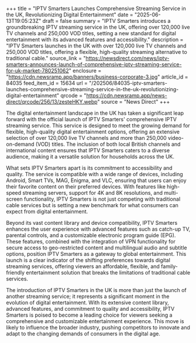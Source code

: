 +++
title = "IPTV Smarters Launches Comprehensive Streaming Service in the UK, Revolutionizing Digital Entertainment"
date = "2025-06-13T19:05:23Z"
draft = false
summary = "IPTV Smarters introduces a groundbreaking IPTV streaming service in the UK, offering over 120,000 live TV channels and 250,000 VOD titles, setting a new standard for digital entertainment with its advanced features and accessibility."
description = "IPTV Smarters launches in the UK with over 120,000 live TV channels and 250,000 VOD titles, offering a flexible, high-quality streaming alternative to traditional cable."
source_link = "https://newsdirect.com/news/iptv-smarters-announces-launch-of-comprehensive-iptv-streaming-service-for-uk-market-780251062"
enclosure = "https://cdn.newsramp.app/banners/business-corporate-3.jpg"
article_id = 84035
feed_item_id = 15634
url = "/202506/84035-iptv-smarters-launches-comprehensive-streaming-service-in-the-uk-revolutionizing-digital-entertainment"
qrcode = "https://cdn.newsramp.app/news-direct/qrcode/256/13/zesteHKY.webp"
source = "News Direct"
+++

<p>The digital entertainment landscape in the UK has taken a significant leap forward with the official launch of IPTV Smarters' comprehensive IPTV streaming service. This service is designed to meet the growing demand for flexible, high-quality digital entertainment options, offering an extensive selection of over 120,000 live TV channels and more than 250,000 video-on-demand (VOD) titles. The inclusion of both local British channels and international content ensures that IPTV Smarters caters to a diverse audience, making it a versatile solution for households across the UK.</p><p>What sets IPTV Smarters apart is its commitment to accessibility and quality. The service is compatible with a wide range of devices, including Android, Smart TVs, MAG, Enigma, and VLC, ensuring that users can enjoy their favorite content on their preferred devices. With features like high-speed streaming servers, support for 4K and 8K resolutions, and multi-screen functionality, IPTV Smarters is not just competing with traditional cable services but is setting a new benchmark for what consumers can expect from digital entertainment.</p><p>Beyond its vast content library and device compatibility, IPTV Smarters enhances the user experience with advanced features such as catch-up TV, parental controls, and a customizable electronic program guide (EPG). These features, combined with the integration of VPN functionality for secure access to geo-restricted content and multilingual audio and subtitle options, position IPTV Smarters as a gateway to global entertainment. This launch is a clear indicator of the shifting preferences towards digital streaming services, offering viewers an affordable, flexible, and family-friendly entertainment solution that breaks the limitations of traditional cable services.</p><p>The introduction of IPTV Smarters in the UK is more than just the launch of another streaming service; it represents a significant moment in the evolution of digital entertainment. With its extensive content library, advanced features, and commitment to quality and accessibility, IPTV Smarters is poised to become a leading choice for viewers seeking a comprehensive and customizable entertainment experience. This move is likely to influence the broader industry, pushing competitors to innovate and adapt to the changing demands of consumers in the digital age.</p>